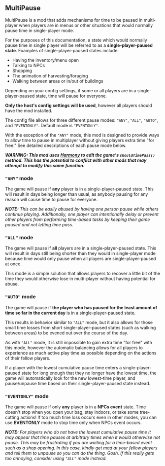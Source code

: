 ﻿## MultiPause
MultiPause is a mod that adds mechanisms for time to be paused in multi-player when players are in menus or other situations that would normally pause time in single-player mode.

For the purposes of this documentation, a state which would normally pause time in single player will be referred to as a **single-player-paused state**. Examples of
single-player-paused states include:

* Having the inventory/menu open
* Talking to NPCs
* Shopping
* The animation of harvesting/foraging
* Walking between areas or in/out of buildings

Depending on your config settings, if some or all players are in a single-player-paused state, time will pause for everyone.

**Only the host's config settings will be used**, however all players should have the mod installed.

The config file allows for three different pause modes: `"ANY"`, `"ALL"`, `"AUTO"`, and `"EVENTONLY"`. Default mode is `"EVENTONLY"`.

With the exception of the `"ANY"` mode, this mod is designed to provide ways to allow time to pause in multiplayer without giving players extra time "for free."
See detailed descriptions of each pause mode below.

***WARNING: This mod uses [Harmony](https://github.com/pardeike/Harmony) to edit the game's `shouldTimePass()` method. This has the potential to conflict with other mods that may attempt to modify this same function.***


### `"ANY"` mode
The game will pause if **any** player is in a single-player-paused state. This will result in days being longer than usual, as anybody pausing for any reason will cause time to
pause for everyone.

_**NOTE:** This can be easily abused by having one person pause while others continue playing. Additionally, one player can intentionally delay or prevent other players from
performing time-based tasks by keeping their game paused and not letting time pass._

### `"ALL"` mode
The game will pause if **all** players are in a single-player-paused state. This will result in days still being shorter than they would in single-player mode because time would
only pause when all players are single-player-paused at once.

This mode is a simple solution that allows players to recover a little bit of the time they would otherwise lose in multi-player without having potential for abuse.

### `"AUTO"` mode
The game will pause if **the player who has paused for the least amount of time so far in the current day** is in a single-player-paused state.

This results in behavior similar to `"ALL"` mode, but it also allows for those small time losses from short single-player-paused states (such as walking between areas) to be
evened out over the course of the day.

As with `"ALL"` mode, it is still impossible to gain extra time "for free" with this mode, however the automatic balancing allows for all players to experience as much active play
time as possible depending on the actions of their fellow players.

If a player with the lowest cumulative pause time enters a single-player-paused state for long enough that they no longer have the lowest time, the game will automatically look
for the new lowest-time player, and pause/unpause time based on their single-player-paused state instead.

### `"EVENTONLY"` mode
The game will pause if only **any** player is in a **NPCs event** state.
Time doesn't stop when you open your bag, stay indoors, or take some tree-cutting actions!
If too much time loss occurs even in other modes, you can use **EVENTONLY** mode to stop time only when NPCs event occurs.

_**NOTE:** For players who do not have the lowest cumulative pause time it may appear that time pauses at arbitrary times when it would otherwise not pause.
This may be frustrating if you are waiting for a time-based event such as a shop opening. In this case, kindly get mad at your fellow players and tell them to unpause so you can
do the thing. Gosh. If this really gets too annoying, consider using `"ALL"` mode instead._